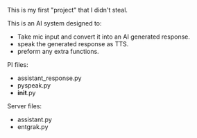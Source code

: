 This is my first "project" that I didn't steal.

This is an AI system designed to:
- Take mic input and convert it into an AI generated response.
- speak the generated response as TTS.
- preform any extra functions.


PI files:
- assistant_response.py
- pyspeak.py
- ____init____.py

Server files:
- assistant.py
- entgrak.py
